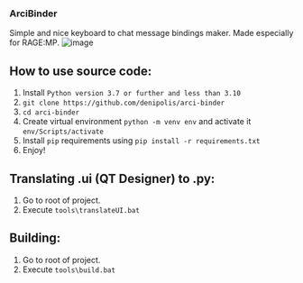 ### ArciBinder
Simple and nice keyboard to chat message bindings maker.
Made especially for RAGE:MP.
![image](https://github.com/denipolis/arci-binder/assets/52839937/e09b6b9e-f7d9-4554-b910-ddfdcf23f75e)

## How to use source code:
1. Install `Python version 3.7 or further and less than 3.10`
2. `git clone https://github.com/denipolis/arci-binder`
3. `cd arci-binder`
3. Create virtual environment `python -m venv env` and activate it `env/Scripts/activate`
5. Install `pip` requirements using `pip install -r requirements.txt`
6. Enjoy!

## Translating .ui (**QT Designer**) to .py:
1. Go to root of project.
2. Execute `tools\translateUI.bat`

## Building:
1. Go to root of project.
2. Execute `tools\build.bat`
